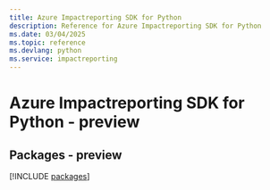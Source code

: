 ```yaml
---
title: Azure Impactreporting SDK for Python
description: Reference for Azure Impactreporting SDK for Python
ms.date: 03/04/2025
ms.topic: reference
ms.devlang: python
ms.service: impactreporting
---
```

# Azure Impactreporting SDK for Python - preview
## Packages - preview
[!INCLUDE [packages](impactreporting-index.md)]
